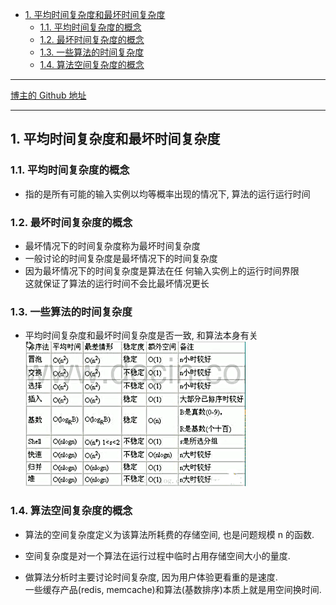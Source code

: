 <!-- TOC -->

- [1. 平均时间复杂度和最坏时间复杂度](#1-平均时间复杂度和最坏时间复杂度)
  - [1.1. 平均时间复杂度的概念](#11-平均时间复杂度的概念)
  - [1.2. 最坏时间复杂度的概念](#12-最坏时间复杂度的概念)
  - [1.3. 一些算法的时间复杂度](#13-一些算法的时间复杂度)
  - [1.4. 算法空间复杂度的概念](#14-算法空间复杂度的概念)

<!-- /TOC -->

****
[博主的 Github 地址](https://github.com/leon9dragon)
****

## 1. 平均时间复杂度和最坏时间复杂度  

### 1.1. 平均时间复杂度的概念
- 指的是所有可能的输入实例以均等概率出现的情况下, 算法的运行运行时间

### 1.2. 最坏时间复杂度的概念
- 最坏情况下的时间复杂度称为最坏时间复杂度  
- 一般讨论的时间复杂度是最坏情况下的时间复杂度
- 因为最坏情况下的时间复杂度是算法在任 何输入实例上的运行时间界限  
  这就保证了算法的运行时间不会比最坏情况更长

### 1.3. 一些算法的时间复杂度
- 平均时间复杂度和最坏时间复杂度是否一致, 和算法本身有关
![算法时间复杂度](../99.images/2020-05-12-11-41-52.png)

### 1.4. 算法空间复杂度的概念
- 算法的空间复杂度定义为该算法所耗费的存储空间, 也是问题规模 n 的函数.

- 空间复杂度是对一个算法在运行过程中临时占用存储空间大小的量度.  

- 做算法分析时主要讨论时间复杂度, 因为用户体验更看重的是速度.  
一些缓存产品(redis, memcache)和算法(基数排序)本质上就是用空间换时间.